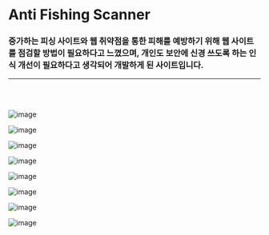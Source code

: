 # Anti Fishing Scanner
### 증가하는 피싱 사이트와 웹 취약점을 통한 피해를 예방하기 위해 웹 사이트를 점검할 방법이 필요하다고 느꼈으며, 개인도 보안에 신경 쓰도록 하는 인식 개선이 필요하다고 생각되어 개발하게 된 사이트입니다.
---
<br>
<br>

![image](https://github.com/KalioNix/antifishing_scanner/assets/59119448/7708c522-4d56-466e-a545-4c1dbf55dc8c)

![image](https://github.com/KalioNix/antifishing_scanner/assets/59119448/b8e302d2-9336-4cf4-bc78-1b2daefc69e1)

![image](https://github.com/KalioNix/antifishing_scanner/assets/59119448/6672298a-946b-48db-8884-bd29bf3d37f0)

![image](https://github.com/KalioNix/antifishing_scanner/assets/59119448/9abceb05-57f8-4699-91fb-eff8f3841ef6)

![image](https://github.com/KalioNix/antifishing_scanner/assets/59119448/82a111f1-bb78-4dcd-ac05-16ceec3a08a1)

![image](https://github.com/KalioNix/antifishing_scanner/assets/59119448/92f51c04-e68a-47dc-9d7f-50d9fb015e38)

![image](https://github.com/KalioNix/antifishing_scanner/assets/59119448/d9a6c4e9-76db-475c-9e86-611c29f877a2)

![image](https://github.com/KalioNix/antifishing_scanner/assets/59119448/9084ea25-4671-42f6-b92b-ce13876c7522)
